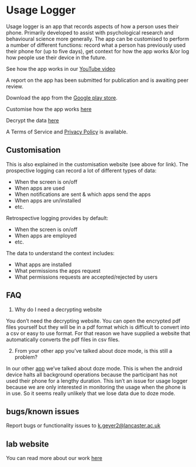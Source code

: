 # Usage Logger

Usage logger is an app that records aspects of how a person uses their phone. Primarily developed to assist with psychological research and behavioural science more generally. The app can be customised to perform a number of different functions: record what a person has previously used their phone for (up to five days), get context for how the app works &/or log how people use their device in the future. 

See how the app works in our [YouTube video](https://www.youtube.com/watch?v=VET3PkaNayo&feature=youtu.be)

A report on the app has been submitted for publication and is awaiting peer review. 

Download the app from the [Google play store](https://play.google.com/store/apps/details?id=geyerk.sensorlab.uractivity&hl=en_GB). 

Customise how the app works [here](https://usage-logger-custom.netlify.com/ )

Decrypt the data [here](https://usage-logger-decrypt.netlify.com/ )

A Terms of Service and [Privacy Policy](https://usage-logger-privacy.netlify.com/) is available.

## Customisation

This is also explained in the customisation website (see above for link). The prospective logging can record a lot of different types of data: 

* When the screen is on/off
* When apps are used
* When notifications are sent & which apps send the apps
* When apps are un/installed
* etc. 

Retrospective logging provides by default:

* When the screen is on/off
* When apps are employed
* etc. 

The data to understand the context includes: 

* What apps are installed
* What permissions the apps request
* What permissions requests are accepted/rejected by users

## FAQ

1. Why do I need a decrypting website

You don’t need the decrypting website. You can open the encrypted pdf files yourself but they will be in a pdf format which is difficult to convert into a csv or easy to use format. For that reason we have supplied a website that automatically converts the pdf files in csv files. 

2. From your other app you’ve talked about doze mode, is this still a problem?

In our other [app](https://github.com/kris-geyer/pegLog) we’ve talked about doze mode. This is when the android device halts all background operations because the participant has not used their phone for a lengthy duration. This isn’t an issue for usage logger because we are only interested in monitoring the usage when the phone is in use. So it seems really unlikely that we lose data due to doze mode. 

## bugs/known issues

Report bugs or functionality issues to k.geyer2@lancaster.ac.uk

## lab website

You can read more about our work [here](www.psychsensorlab.com)
